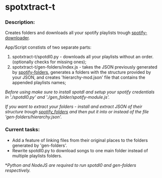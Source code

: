# spotxtract-t

### Description:
Creates folders and downloads all your spotify playlists trough [spotify-downloader](https://github.com/spotDL/spotify-downloader).

App/Script constists of two separate parts:
1. spotxtract-t/spotdl0.py - downloads all your playlists without an order. (optionally checks for missing ones);
2. spotxtract-t/gen-folders/index.js - takes the JSON previously generated by [spotify-folders](https://github.com/mikez/spotify-folders), generates a folders with the structure provided by your JSON, and creates 'hierarchy-mod.json' file that contains the appended playlists names;

_Before using make sure to install spotdl and setup your spotify credentials in './spotdl0.py' and './gen_folder/spotify-module.js'._ 

_If you want to extract your folders - install and extract JSON of their structure trough [spotify_folders](https://github.com/mikez/spotify-folders) and then put it into or instead of the file 'gen-folders/hierarchy.json'._



### Current tasks:
- Add a feature of linking files from their original places to the folders generated by 'gen-folders'.
- Rewrite spotdl0.py to download songs to one main folder instead of multiple playlists folders.



*_Python and NodeJS are required to run spotdl0 and gen-folders respectively._
